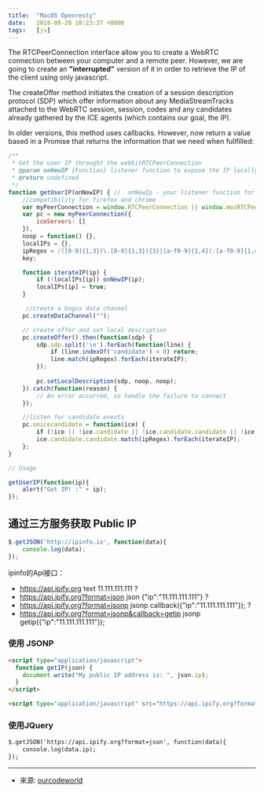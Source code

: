 ```yaml
---
title:  "MacOS Openresty"
date:   2018-08-28 10:23:37 +0000
tags:   [js]
---
```


The RTCPeerConnection interface allow you to create a WebRTC connection between your computer and a remote peer. However, we are going to create an **"interrupted"** version of it in order to retrieve the IP of the client using only javascript.

The createOffer method initiates the creation of a session description protocol (SDP) which offer information about any MediaStreamTracks attached to the WebRTC session, session, codes and any candidates already gathered by the ICE agents (which contains our goal, the IP).

In older versions, this method uses callbacks. However, now return a value based in a Promise that returns the information that we need when fullfilled:

```js
/**
 * Get the user IP throught the webkitRTCPeerConnection
 * @param onNewIP {Function} listener function to expose the IP locally
 * @return undefined
 */
function getUserIP(onNewIP) { //  onNewIp - your listener function for new IPs
    //compatibility for firefox and chrome
    var myPeerConnection = window.RTCPeerConnection || window.mozRTCPeerConnection || window.webkitRTCPeerConnection;
    var pc = new myPeerConnection({
        iceServers: []
    }),
    noop = function() {},
    localIPs = {},
    ipRegex = /([0-9]{1,3}(\.[0-9]{1,3}){3}|[a-f0-9]{1,4}(:[a-f0-9]{1,4}){7})/g,
    key;

    function iterateIP(ip) {
        if (!localIPs[ip]) onNewIP(ip);
        localIPs[ip] = true;
    }

     //create a bogus data channel
    pc.createDataChannel("");

    // create offer and set local description
    pc.createOffer().then(function(sdp) {
        sdp.sdp.split('\n').forEach(function(line) {
            if (line.indexOf('candidate') < 0) return;
            line.match(ipRegex).forEach(iterateIP);
        });
        
        pc.setLocalDescription(sdp, noop, noop);
    }).catch(function(reason) {
        // An error occurred, so handle the failure to connect
    });

    //listen for candidate events
    pc.onicecandidate = function(ice) {
        if (!ice || !ice.candidate || !ice.candidate.candidate || !ice.candidate.candidate.match(ipRegex)) return;
        ice.candidate.candidate.match(ipRegex).forEach(iterateIP);
    };
}

// Usage

getUserIP(function(ip){
    alert("Got IP! :" + ip);
});
```

## 通过三方服务获取 Public IP

```js
$.getJSON('http://ipinfo.io', function(data){
    console.log(data);
});
```

ipinfo的Api接口：

- https://api.ipify.org	text	11.111.111.111	?
- https://api.ipify.org?format=json	json	{"ip":"11.111.111.111"}	?
- https://api.ipify.org?format=jsonp	jsonp	callback({"ip":"11.111.111.111"});	?
- https://api.ipify.org?format=jsonp&callback=getip	jsonp	getip({"ip":"11.111.111.111"});

### 使用 JSONP

```html
<script type="application/javascript">
  function getIP(json) {
    document.write("My public IP address is: ", json.ip);
  }
</script>

<script type="application/javascript" src="https://api.ipify.org?format=jsonp&callback=getIP"></script>
```

### 使用JQuery

```html
$.getJSON('https://api.ipify.org?format=json', function(data){
    console.log(data.ip);
});
```

---

- 来源: [ourcodeworld](https://ourcodeworld.com/articles/read/257/how-to-get-the-client-ip-address-with-javascript-only)
